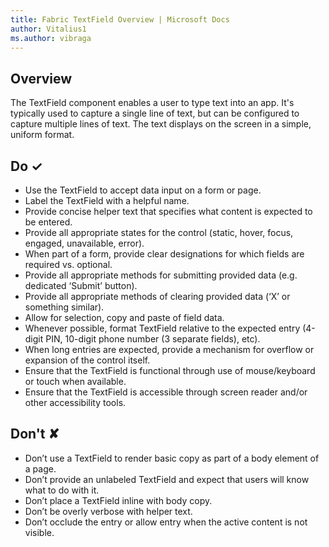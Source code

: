 ```yaml
---
title: Fabric TextField Overview | Microsoft Docs
author: Vitalius1
ms.author: vibraga
---
```


## Overview
The TextField component enables a user to type text into an app. It&#39;s typically used to capture a single line of text, but can be configured to capture multiple lines of text. The text displays on the screen in a simple, uniform format.


## Do &#10003;
- Use the TextField to accept data input on a form or page.
- Label the TextField with a helpful name.
- Provide concise helper text that specifies what content is expected to be entered.
- Provide all appropriate states for the control (static, hover, focus, engaged, unavailable, error).
- When part of a form, provide clear designations for which fields are required vs. optional.
- Provide all appropriate methods for submitting provided data (e.g. dedicated ‘Submit’ button).
- Provide all appropriate methods of clearing provided data (‘X’ or something similar).
- Allow for selection, copy and paste of field data.
- Whenever possible, format TextField relative to the expected entry (4-digit PIN, 10-digit phone number (3 separate fields), etc).
- When long entries are expected, provide a mechanism for overflow or expansion of the control itself.
- Ensure that the TextField is functional through use of mouse&#x2F;keyboard or touch when available.
- Ensure that the TextField is accessible through screen reader and&#x2F;or other accessibility tools.


## Don't &#10008;
- Don’t use a TextField to render basic copy as part of a body element of a page.
- Don’t provide an unlabeled TextField and expect that users will know what to do with it.
- Don’t place a TextField inline with body copy.
- Don’t be overly verbose with helper text.
- Don’t occlude the entry or allow entry when the active content is not visible.